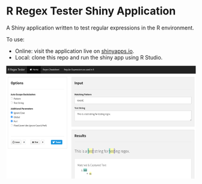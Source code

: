 # R Regex Tester Shiny Application

A Shiny application written to test regular expressions in the R environment.  


To use:

   * Online: visit the application live on [shinyapps.io](shinyapps.io).
   * Local: clone this repo and run the shiny app using R Studio.

<p align="center"><img align="center" height="300" src="r_regex_app_screenshot.png">
</p>